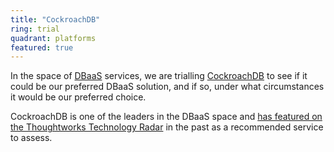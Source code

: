 ```yaml
---
title: "CockroachDB"
ring: trial
quadrant: platforms
featured: true
---
```


In the space of <a href="dbaas.html">DBaaS</a> services, we are trialling <a href="https://www.cockroachlabs.com/">CockroachDB</a> to see if it could be our preferred DBaaS solution, and if so, under what circumstances it would be our preferred choice.

CockroachDB is one of the leaders in the DBaaS space and <a href="https://www.thoughtworks.com/radar/platforms/cockroachdb">has featured on the Thoughtworks Technology Radar</a> in the past as a recommended service to assess.
